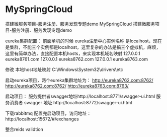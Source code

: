 # MySpringCloud
搭建微服务项目-服务注册、服务发现专题demo
MySpringCloud
搭建微服务项目-服务注册、服务发现专题demo

eureka集群配置： 前面单机的时候 eureka注册中心实例名称 是localhost，现在是集群，不能三个实例都是localhost，这里复杂的办法是搞三个虚拟机，麻烦，这里有简单办法，直接配置本机hosts，来实现本机域名映射 127.0.0.1 eureka8761.com 127.0.0.1 eureka8762.com 127.0.0.1 eureka8763.com

修改 本地host地址映射 C:\Windows\System32\drivers\etc

启动eureka项目，两个eureka集群地址为： http://eureka8762.com:8762/ http://eureka8762.com:8762/ http://eureka8763.com:8763/

启动项目： 服务提供者swagger地址http://localhost:8771/swagger-ui.html 服务消费者 swagger 地址 http://localhost:8772/swagger-ui.html

下载rabbitmq 配置完启动项目，访问地址： http://localhost:15672/#/exchanges

整合reids validtion

